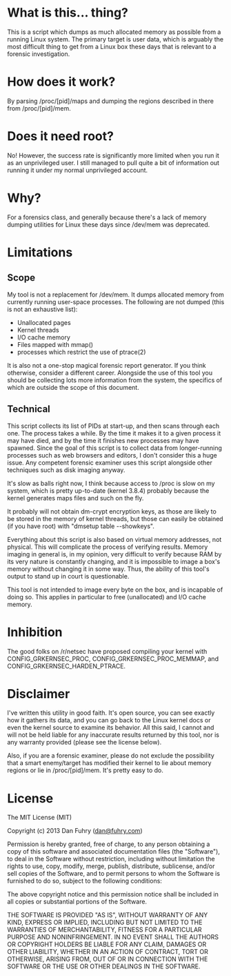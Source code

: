# What is this... thing?
This is a script which dumps as much allocated memory as possible from a running Linux system. The primary target is user data, which is arguably the most difficult thing to get from a Linux box these days that is relevant to a forensic investigation.

# How does it work?
By parsing /proc/[pid]/maps and dumping the regions described in there from /proc/[pid]/mem.

# Does it need root?
No! However, the success rate is significantly more limited when you run it as an unprivileged user. I still managed to pull quite a bit of information out running it under my normal unprivileged account.

# Why?
For a forensics class, and generally because there's a lack of memory dumping utilities for Linux these days since /dev/mem was deprecated.

# Limitations

## Scope

My tool is not a replacement for /dev/mem. It dumps allocated memory from currently running user-space processes. The following are not dumped (this is not an exhaustive list):

* Unallocated pages
* Kernel threads
* I/O cache memory
* Files mapped with mmap()
* processes which restrict the use of ptrace(2)

It is also not a one-stop magical forensic report generator. If you think otherwise, consider a different career. Alongside the use of this tool you should be collecting lots more information from the system, the specifics of which are outside the scope of this document.

## Technical

This script collects its list of PIDs at start-up, and then scans through each one. The process takes a while. By the time it makes it to a given process it may have died, and by the time it finishes new processes may have spawned. Since the goal of this script is to collect data from longer-running processes such as web browsers and editors, I don't consider this a huge issue. Any competent forensic examiner uses this script alongside other techniques such as disk imaging anyway.

It's slow as balls right now, I think because access to /proc is slow on my system, which is pretty up-to-date (kernel 3.8.4) probably because the kernel generates maps files and such on the fly.

It probably will not obtain dm-crypt encryption keys, as those are likely to be stored in the memory of kernel threads, but those can easily be obtained (if you have root) with "dmsetup table --showkeys".

Everything about this script is also based on virtual memory addresses, not physical. This will complicate the process of verifying results. Memory imaging in general is, in my opinion, very difficult to verify because RAM by its very nature is constantly changing, and it is impossible to image a box's memory without changing it in some way. Thus, the ability of this tool's output to stand up in court is questionable.

This tool is not intended to image every byte on the box, and is incapable of doing so. This applies in particular to free (unallocated) and I/O cache memory.

# Inhibition

The good folks on /r/netsec have proposed compiling your kernel with CONFIG_GRKERNSEC_PROC, CONFIG_GRKERNSEC_PROC_MEMMAP, and CONFIG_GRKERNSEC_HARDEN_PTRACE.

# Disclaimer
I've written this utility in good faith. It's open source, you can see exactly how it gathers its data, and you can go back to the Linux kernel docs or even the kernel source to examine its behavior. All this said, I cannot and will not be held liable for any inaccurate results returned by this tool, nor is any warranty provided (please see the license below).

Also, if you are a forensic examiner, please do not exclude the possibility that a smart enemy/target has modified their kernel to lie about memory regions or lie in /proc/[pid]/mem. It's pretty easy to do.

# License
The MIT License (MIT)

Copyright (c) 2013 Dan Fuhry (dan@fuhry.com)

Permission is hereby granted, free of charge, to any person obtaining a copy of this software and associated documentation files (the "Software"), to deal in the Software without restriction, including without limitation the rights to use, copy, modify, merge, publish, distribute, sublicense, and/or sell copies of the Software, and to permit persons to whom the Software is furnished to do so, subject to the following conditions:

The above copyright notice and this permission notice shall be included in all copies or substantial portions of the Software.

THE SOFTWARE IS PROVIDED "AS IS", WITHOUT WARRANTY OF ANY KIND, EXPRESS OR IMPLIED, INCLUDING BUT NOT LIMITED TO THE WARRANTIES OF MERCHANTABILITY, FITNESS FOR A PARTICULAR PURPOSE AND NONINFRINGEMENT. IN NO EVENT SHALL THE AUTHORS OR COPYRIGHT HOLDERS BE LIABLE FOR ANY CLAIM, DAMAGES OR OTHER LIABILITY, WHETHER IN AN ACTION OF CONTRACT, TORT OR OTHERWISE, ARISING FROM, OUT OF OR IN CONNECTION WITH THE SOFTWARE OR THE USE OR OTHER DEALINGS IN THE SOFTWARE.

